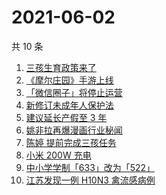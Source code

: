 # 2021-06-02

共 10 条

<!-- BEGIN ZHIHUSEARCH -->
<!-- 最后更新时间 Wed Jun 02 2021 01:24:54 GMT+0800 (China Standard Time) -->
1. [三孩生育政策来了](https://www.zhihu.com/search?q=三孩政策)
1. [《摩尔庄园》手游上线](https://www.zhihu.com/search?q=摩尔庄园)
1. [「微信圈子」将停止运营](https://www.zhihu.com/search?q=微信圈子)
1. [新修订未成年人保护法](https://www.zhihu.com/search?q=未成年人保护法)
1. [建议延长产假至 3 年](https://www.zhihu.com/search?q=延长产假)
1. [姚非拉再爆漫画行业秘闻](https://www.zhihu.com/search?q=姚非拉)
1. [陈婷 提前完成三孩任务](https://www.zhihu.com/search?q=张艺谋太太)
1. [小米 200W 充电](https://www.zhihu.com/search?q=小米电池)
1. [中小学学制「633」改为「522」](https://www.zhihu.com/search?q=中小学)
1. [江苏发现一例 H10N3 禽流感病例](https://www.zhihu.com/search?q=江苏禽流感)
<!-- END ZHIHUSEARCH -->
